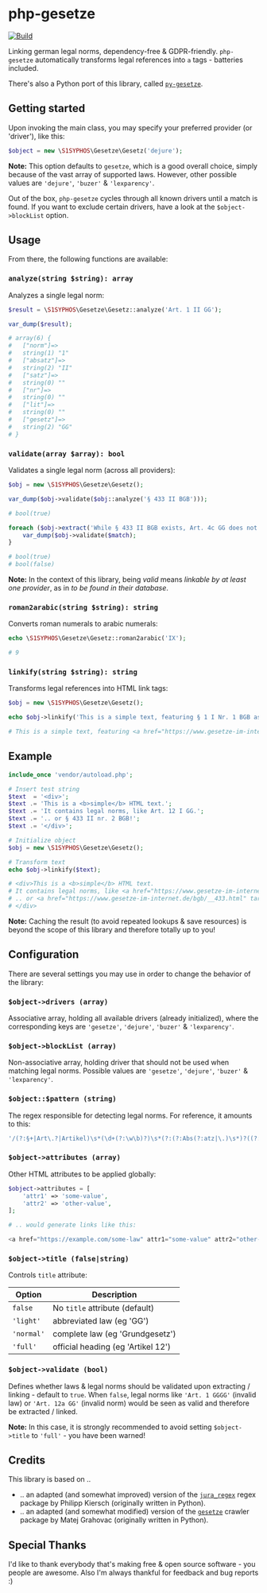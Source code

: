 # php-gesetze
[![Build](https://ci.codeberg.org/api/badges/S1SYPHOS/php-gesetze/status.svg)](https://codeberg.org/S1SYPHOS/php-gesetze/issues)

Linking german legal norms, dependency-free & GDPR-friendly. `php-gesetze` automatically transforms legal references into `a` tags - batteries included.

There's also a Python port of this library, called [`py-gesetze`](https://codeberg.org/S1SYPHOS/py-gesetze).


## Getting started

Upon invoking the main class, you may specify your preferred provider (or 'driver'), like this:

```php
$object = new \S1SYPHOS\Gesetze\Gesetz('dejure');
```

**Note:** This option defaults to `gesetze`, which is a good overall choice, simply because of the vast array of supported laws. However, other possible values are `'dejure'`, `'buzer'` & `'lexparency'`.

Out of the box, `php-gesetze` cycles through all known drivers until a match is found. If you want to exclude certain drivers, have a look at the `$object->blockList` option.


## Usage

From there, the following functions are available:


### `analyze(string $string): array`

Analyzes a single legal norm:

```php
$result = \S1SYPHOS\Gesetze\Gesetz::analyze('Art. 1 II GG');

var_dump($result);

# array(6) {
#   ["norm"]=>
#   string(1) "1"
#   ["absatz"]=>
#   string(2) "II"
#   ["satz"]=>
#   string(0) ""
#   ["nr"]=>
#   string(0) ""
#   ["lit"]=>
#   string(0) ""
#   ["gesetz"]=>
#   string(2) "GG"
# }
```


### `validate(array $array): bool`

Validates a single legal norm (across all providers):

```php
$obj = new \S1SYPHOS\Gesetze\Gesetz();

var_dump($obj->validate($obj::analyze('§ 433 II BGB')));

# bool(true)

foreach ($obj->extract('While § 433 II BGB exists, Art. 4c GG does not!') as $match) {
    var_dump($obj->validate($match);
}

# bool(true)
# bool(false)
```

**Note:** In the context of this library, being *valid* means *linkable by at least one provider*, as in *to be found in their database*.


### `roman2arabic(string $string): string`

Converts roman numerals to arabic numerals:

```php
echo \S1SYPHOS\Gesetze\Gesetz::roman2arabic('IX');

# 9
```


### `linkify(string $string): string`

Transforms legal references into HTML link tags:

```php
$obj = new \S1SYPHOS\Gesetze\Gesetz();

echo $obj->linkify('This is a simple text, featuring § 1 I Nr. 1 BGB as well as Art. 4c GG');

# This is a simple text, featuring <a href="https://www.gesetze-im-internet.de/bgb/__1.html" title="§ 1 Beginn der Rechtsfähigkeit">§ 1 I Nr. 1 BGB</a> as well as Art. 4c GG
```


## Example

```php
include_once 'vendor/autoload.php';

# Insert test string
$text  = '<div>';
$text .= 'This is a <b>simple</b> HTML text.';
$text .= 'It contains legal norms, like Art. 12 I GG.';
$text .= '.. or § 433 II nr. 2 BGB!';
$text .= '</div>';

# Initialize object
$obj = new \S1SYPHOS\Gesetze\Gesetz();

# Transform text
echo $obj->linkify($text);

# <div>This is a <b>simple</b> HTML text.
# It contains legal norms, like <a href="https://www.gesetze-im-internet.de/gg/art_12.html" target="_blank">Art. 12 I GG</a>.
# .. or <a href="https://www.gesetze-im-internet.de/bgb/__433.html" target="_blank">§ 433 II nr. 2 BGB</a>!
# </div>
```

**Note:** Caching the result (to avoid repeated lookups & save resources) is beyond the scope of this library and therefore totally up to you!


## Configuration

There are several settings you may use in order to change the behavior of the library:


### `$object->drivers (array)`

Associative array, holding all available drivers (already initialized), where the corresponding keys are `'gesetze'`, `'dejure'`, `'buzer'` & `'lexparency'`.


### `$object->blockList (array)`

Non-associative array, holding driver that should not be used when matching legal norms. Possible values are `'gesetze'`, `'dejure'`, `'buzer'` & `'lexparency'`.


### `$object::$pattern (string)`

The regex responsible for detecting legal norms. For reference, it amounts to this:

```php
'/(?:§+|Art\.?|Artikel)\s*(\d+(?:\w\b)?)\s*(?:(?:Abs(?:atz|\.)\s*)?((?:\d+|[XIV]+)(?:\w\b)?))?\s*(?:(?:S\.|Satz)\s*(\d+))?\s*(?:(?:Nr\.|Nummer)\s*(\d+(?:\w\b)?))?\s*(?:(?:lit\.|litera|Buchst\.|Buchstabe)\s*([a-z]?))?.{0,10}?(\b[A-Z][A-Za-z]*[A-Z](?:(?:\s|\b)[XIV]+)?)/'
```


### `$object->attributes (array)`

Other HTML attributes to be applied globally:

```php
$object->attributes = [
    'attr1' => 'some-value',
    'attr2' => 'other-value',
];

# .. would generate links like this:

<a href="https://example.com/some-law" attr1="some-value" attr2="other-value">§ 1 SomeLaw</a>
```


### `$object->title (false|string)`

Controls `title` attribute:

| Option     | Description                        |
| ---------- | ---------------------------------- |
| `false`    | No `title` attribute (default)     |
| `'light'`  | abbreviated law (eg 'GG')          |
| `'normal'` | complete law (eg 'Grundgesetz')    |
| `'full'`   | official heading (eg 'Artikel 12') |


### `$object->validate (bool)`

Defines whether laws & legal norms should be validated upon extracting / linking - default to `true`. When `false`, legal norms like `'Art. 1 GGGG'` (invalid law) or `'Art. 12a GG'` (invalid norm) would be seen as valid and therefore be extracted / linked.

**Note:** In this case, it is strongly recommended to avoid setting `$object->title` to `'full'` - you have been warned!


## Credits

This library is based on ..

- .. an adapted (and somewhat improved) version of the [`jura_regex`](https://github.com/kiersch/jura_regex) regex package by Philipp Kiersch (originally written in Python).
- .. an adapted (and somewhat modified) version of the [`gesetze`](https://github.com/matejgrahovac/gesetze) crawler package by Matej Grahovac (originally written in Python).


## Special Thanks

I'd like to thank everybody that's making free & open source software - you people are awesome. Also I'm always thankful for feedback and bug reports :)
